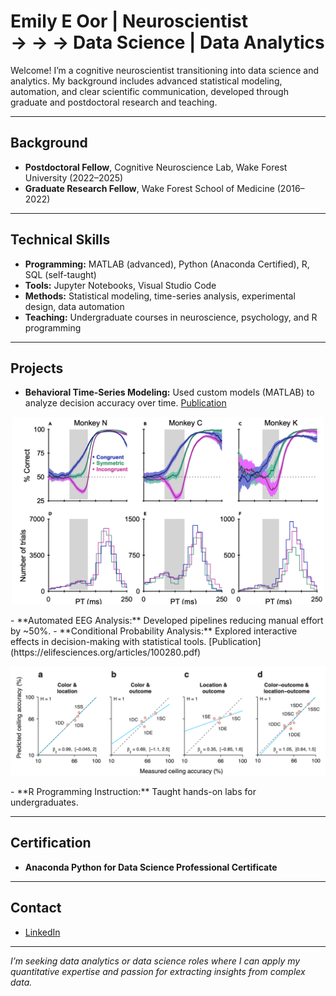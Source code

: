 # Emily E Oor | Neuroscientist <br> → → →   Data Science | Data Analytics

Welcome! I’m a cognitive neuroscientist transitioning into data science and analytics. My background includes advanced statistical modeling, automation, and clear scientific communication, developed through graduate and postdoctoral research and teaching.

---

## Background

- **Postdoctoral Fellow**, Cognitive Neuroscience Lab, Wake Forest University (2022–2025)
- **Graduate Research Fellow**, Wake Forest School of Medicine (2016–2022)

---

## Technical Skills

- **Programming:** MATLAB (advanced), Python (Anaconda Certified), R, SQL (self-taught)
- **Tools:** Jupyter Notebooks, Visual Studio Code
- **Methods:** Statistical modeling, time-series analysis, experimental design, data automation
- **Teaching:** Undergraduate courses in neuroscience, psychology, and R programming

---

## Projects

- **Behavioral Time-Series Modeling:** Used custom models (MATLAB) to analyze decision accuracy over time. [Publication](https://www.cell.com/iscience/pdf/S2589-0042(23)00330-9.pdf)
<p align="center">
  <img src=/assets/Fig4.png width="500">
</p>
- **Automated EEG Analysis:** Developed pipelines reducing manual effort by ~50%.
- **Conditional Probability Analysis:** Explored interactive effects in decision-making with statistical tools. [Publication](https://elifesciences.org/articles/100280.pdf)
<p align="center">
  <img src=/assets/Fig7.png width="600">
</p>
- **R Programming Instruction:** Taught hands-on labs for undergraduates.

---

## Certification

- **Anaconda Python for Data Science Professional Certificate**

---

## Contact

- [LinkedIn](https://www.linkedin.com/in/emilyeoor)

---

*I’m seeking data analytics or data science roles where I can apply my quantitative expertise and passion for extracting insights from complex data.*
